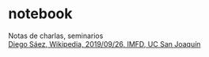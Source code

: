 # notebook
Notas de charlas, seminarios
<br>
<a href="https://atelierdechile.github.io/notebook/wikipedia-diego-saez.html">Diego Sáez, Wikipedia, 2019/09/26, IMFD, UC San Joaquín</a>

